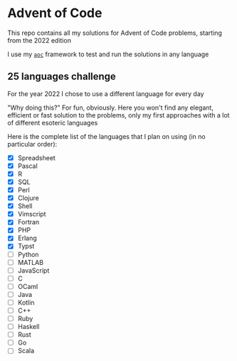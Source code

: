 # Advent of Code
This repo contains all my solutions for Advent of Code problems, starting from the 2022 edition

I use my [`aoc`](https://github.com/albertolazari/aoc) framework to test and run the solutions in any language

## 25 languages challenge
For the year 2022 I chose to use a different language for every day

"Why doing this?" For fun, obviously. Here you won't find any elegant, efficient or fast solution to the problems, only my first approaches with a lot of different esoteric languages

Here is the complete list of the languages that I plan on using (in no particular order):
- [X] Spreadsheet
- [X] Pascal
- [X] R
- [X] SQL
- [X] Perl
- [X] Clojure
- [X] Shell
- [X] Vimscript
- [X] Fortran
- [X] PHP
- [X] Erlang
- [X] Typst
- [ ] Python
- [ ] MATLAB
- [ ] JavaScript
- [ ] C
- [ ] OCaml
- [ ] Java
- [ ] Kotlin
- [ ] C++
- [ ] Ruby
- [ ] Haskell
- [ ] Rust
- [ ] Go
- [ ] Scala
